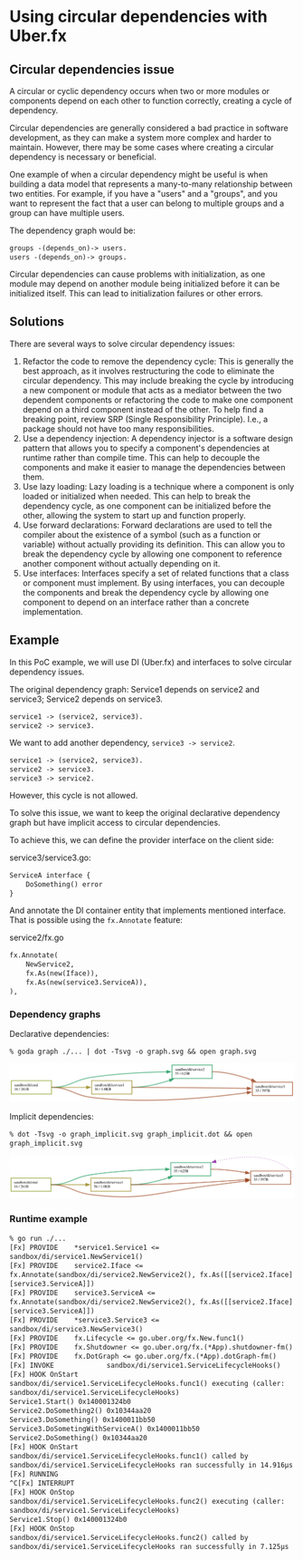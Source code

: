 # Using circular dependencies with Uber.fx

## Circular dependencies issue

A circular or cyclic dependency occurs when two or more modules or components depend on each other to function correctly, creating a cycle of dependency.

Circular dependencies are generally considered a bad practice in software development, as they can make a system more complex and harder to maintain. However, there may be some cases where creating a circular dependency is necessary or beneficial.

One example of when a circular dependency might be useful is when building a data model that represents a many-to-many relationship between two entities. For example, if you have a "users" and a "groups", and you want to represent the fact that a user can belong to multiple groups and a group can have multiple users.

The dependency graph would be:
```
groups -(depends_on)-> users.
users -(depends_on)-> groups.
```

Circular dependencies can cause problems with initialization, as one module may depend on another module being initialized before it can be initialized itself. This can lead to initialization failures or other errors.

## Solutions

There are several ways to solve circular dependency issues:

1. Refactor the code to remove the dependency cycle: This is generally the best approach, as it involves restructuring the code to eliminate the circular dependency. This may include breaking the cycle by introducing a new component or module that acts as a mediator between the two dependent components or refactoring the code to make one component depend on a third component instead of the other. To help find a breaking point, review SRP (Single Responsibility Principle). I.e., a package should not have too many responsibilities.
2. Use a dependency injection: A dependency injector is a software design pattern that allows you to specify a component's dependencies at runtime rather than compile time. This can help to decouple the components and make it easier to manage the dependencies between them.
3. Use lazy loading: Lazy loading is a technique where a component is only loaded or initialized when needed. This can help to break the dependency cycle, as one component can be initialized before the other, allowing the system to start up and function properly.
4. Use forward declarations: Forward declarations are used to tell the compiler about the existence of a symbol (such as a function or variable) without actually providing its definition. This can allow you to break the dependency cycle by allowing one component to reference another component without actually depending on it.
5. Use interfaces: Interfaces specify a set of related functions that a class or component must implement. By using interfaces, you can decouple the components and break the dependency cycle by allowing one component to depend on an interface rather than a concrete implementation.

## Example

In this PoC example, we will use DI (Uber.fx) and interfaces to solve circular dependency issues.

The original dependency graph:
Service1 depends on service2 and service3;
Service2 depends on service3.

```
service1 -> (service2, service3).
service2 -> service3.
```

We want to add another dependency, `service3 -> service2`.

```
service1 -> (service2, service3).
service2 -> service3.
service3 -> service2.
```

However, this cycle is not allowed.

To solve this issue, we want to keep the original declarative dependency graph but have implicit access to circular dependencies.

To achieve this, we can define the provider interface on the client side:

service3/service3.go:
```
ServiceA interface {
    DoSomething() error
}
```

And annotate the DI container entity that implements mentioned interface. That is possible using the `fx.Annotate` feature:

service2/fx.go
```
fx.Annotate(
    NewService2,
    fx.As(new(Iface)),
    fx.As(new(service3.ServiceA)),
),
```

### Dependency graphs

Declarative dependencies:

    % goda graph ./... | dot -Tsvg -o graph.svg && open graph.svg

![img](graph.svg)

Implicit dependencies:

    % dot -Tsvg -o graph_implicit.svg graph_implicit.dot && open graph_implicit.svg

![img](graph_implicit.svg)

### Runtime example

    % go run ./...   
    [Fx] PROVIDE    *service1.Service1 <= sandbox/di/service1.NewService1()
    [Fx] PROVIDE    service2.Iface <= fx.Annotate(sandbox/di/service2.NewService2(), fx.As([[service2.Iface] [service3.ServiceA]])
    [Fx] PROVIDE    service3.ServiceA <= fx.Annotate(sandbox/di/service2.NewService2(), fx.As([[service2.Iface] [service3.ServiceA]])
    [Fx] PROVIDE    *service3.Service3 <= sandbox/di/service3.NewService3()
    [Fx] PROVIDE    fx.Lifecycle <= go.uber.org/fx.New.func1()
    [Fx] PROVIDE    fx.Shutdowner <= go.uber.org/fx.(*App).shutdowner-fm()
    [Fx] PROVIDE    fx.DotGraph <= go.uber.org/fx.(*App).dotGraph-fm()
    [Fx] INVOKE             sandbox/di/service1.ServiceLifecycleHooks()
    [Fx] HOOK OnStart               sandbox/di/service1.ServiceLifecycleHooks.func1() executing (caller: sandbox/di/service1.ServiceLifecycleHooks)
    Service1.Start() 0x140001324b0
    Service2.DoSomething2() 0x10344aa20
    Service3.DoSomething() 0x1400011bb50
    Service3.DoSometingWithServiceA() 0x1400011bb50
    Service2.DoSomething() 0x10344aa20
    [Fx] HOOK OnStart               sandbox/di/service1.ServiceLifecycleHooks.func1() called by sandbox/di/service1.ServiceLifecycleHooks ran successfully in 14.916µs
    [Fx] RUNNING
    ^C[Fx] INTERRUPT
    [Fx] HOOK OnStop                sandbox/di/service1.ServiceLifecycleHooks.func2() executing (caller: sandbox/di/service1.ServiceLifecycleHooks)
    Service1.Stop() 0x140001324b0
    [Fx] HOOK OnStop                sandbox/di/service1.ServiceLifecycleHooks.func2() called by sandbox/di/service1.ServiceLifecycleHooks ran successfully in 7.125µs
